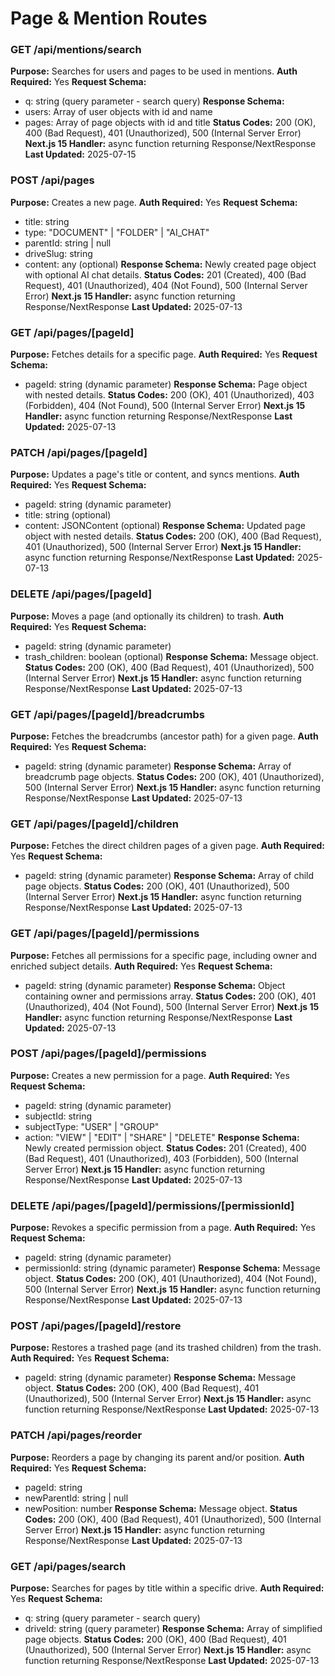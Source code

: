 # Page & Mention Routes

### GET /api/mentions/search

**Purpose:** Searches for users and pages to be used in mentions.
**Auth Required:** Yes
**Request Schema:**
- q: string (query parameter - search query)
**Response Schema:**
- users: Array of user objects with id and name
- pages: Array of page objects with id and title
**Status Codes:** 200 (OK), 400 (Bad Request), 401 (Unauthorized), 500 (Internal Server Error)
**Next.js 15 Handler:** async function returning Response/NextResponse
**Last Updated:** 2025-07-15

### POST /api/pages

**Purpose:** Creates a new page.
**Auth Required:** Yes
**Request Schema:**
- title: string
- type: "DOCUMENT" | "FOLDER" | "AI_CHAT"
- parentId: string | null
- driveSlug: string
- content: any (optional)
**Response Schema:** Newly created page object with optional AI chat details.
**Status Codes:** 201 (Created), 400 (Bad Request), 401 (Unauthorized), 404 (Not Found), 500 (Internal Server Error)
**Next.js 15 Handler:** async function returning Response/NextResponse
**Last Updated:** 2025-07-13

### GET /api/pages/[pageId]

**Purpose:** Fetches details for a specific page.
**Auth Required:** Yes
**Request Schema:**
- pageId: string (dynamic parameter)
**Response Schema:** Page object with nested details.
**Status Codes:** 200 (OK), 401 (Unauthorized), 403 (Forbidden), 404 (Not Found), 500 (Internal Server Error)
**Next.js 15 Handler:** async function returning Response/NextResponse
**Last Updated:** 2025-07-13

### PATCH /api/pages/[pageId]

**Purpose:** Updates a page's title or content, and syncs mentions.
**Auth Required:** Yes
**Request Schema:**
- pageId: string (dynamic parameter)
- title: string (optional)
- content: JSONContent (optional)
**Response Schema:** Updated page object with nested details.
**Status Codes:** 200 (OK), 400 (Bad Request), 401 (Unauthorized), 500 (Internal Server Error)
**Next.js 15 Handler:** async function returning Response/NextResponse
**Last Updated:** 2025-07-13

### DELETE /api/pages/[pageId]

**Purpose:** Moves a page (and optionally its children) to trash.
**Auth Required:** Yes
**Request Schema:**
- pageId: string (dynamic parameter)
- trash_children: boolean (optional)
**Response Schema:** Message object.
**Status Codes:** 200 (OK), 400 (Bad Request), 401 (Unauthorized), 500 (Internal Server Error)
**Next.js 15 Handler:** async function returning Response/NextResponse
**Last Updated:** 2025-07-13

### GET /api/pages/[pageId]/breadcrumbs

**Purpose:** Fetches the breadcrumbs (ancestor path) for a given page.
**Auth Required:** Yes
**Request Schema:**
- pageId: string (dynamic parameter)
**Response Schema:** Array of breadcrumb page objects.
**Status Codes:** 200 (OK), 401 (Unauthorized), 500 (Internal Server Error)
**Next.js 15 Handler:** async function returning Response/NextResponse
**Last Updated:** 2025-07-13

### GET /api/pages/[pageId]/children

**Purpose:** Fetches the direct children pages of a given page.
**Auth Required:** Yes
**Request Schema:**
- pageId: string (dynamic parameter)
**Response Schema:** Array of child page objects.
**Status Codes:** 200 (OK), 401 (Unauthorized), 500 (Internal Server Error)
**Next.js 15 Handler:** async function returning Response/NextResponse
**Last Updated:** 2025-07-13

### GET /api/pages/[pageId]/permissions

**Purpose:** Fetches all permissions for a specific page, including owner and enriched subject details.
**Auth Required:** Yes
**Request Schema:**
- pageId: string (dynamic parameter)
**Response Schema:** Object containing owner and permissions array.
**Status Codes:** 200 (OK), 401 (Unauthorized), 404 (Not Found), 500 (Internal Server Error)
**Next.js 15 Handler:** async function returning Response/NextResponse
**Last Updated:** 2025-07-13

### POST /api/pages/[pageId]/permissions

**Purpose:** Creates a new permission for a page.
**Auth Required:** Yes
**Request Schema:**
- pageId: string (dynamic parameter)
- subjectId: string
- subjectType: "USER" | "GROUP"
- action: "VIEW" | "EDIT" | "SHARE" | "DELETE"
**Response Schema:** Newly created permission object.
**Status Codes:** 201 (Created), 400 (Bad Request), 401 (Unauthorized), 403 (Forbidden), 500 (Internal Server Error)
**Next.js 15 Handler:** async function returning Response/NextResponse
**Last Updated:** 2025-07-13

### DELETE /api/pages/[pageId]/permissions/[permissionId]

**Purpose:** Revokes a specific permission from a page.
**Auth Required:** Yes
**Request Schema:**
- pageId: string (dynamic parameter)
- permissionId: string (dynamic parameter)
**Response Schema:** Message object.
**Status Codes:** 200 (OK), 401 (Unauthorized), 404 (Not Found), 500 (Internal Server Error)
**Next.js 15 Handler:** async function returning Response/NextResponse
**Last Updated:** 2025-07-13

### POST /api/pages/[pageId]/restore

**Purpose:** Restores a trashed page (and its trashed children) from the trash.
**Auth Required:** Yes
**Request Schema:**
- pageId: string (dynamic parameter)
**Response Schema:** Message object.
**Status Codes:** 200 (OK), 400 (Bad Request), 401 (Unauthorized), 500 (Internal Server Error)
**Next.js 15 Handler:** async function returning Response/NextResponse
**Last Updated:** 2025-07-13

### PATCH /api/pages/reorder

**Purpose:** Reorders a page by changing its parent and/or position.
**Auth Required:** Yes
**Request Schema:**
- pageId: string
- newParentId: string | null
- newPosition: number
**Response Schema:** Message object.
**Status Codes:** 200 (OK), 400 (Bad Request), 401 (Unauthorized), 500 (Internal Server Error)
**Next.js 15 Handler:** async function returning Response/NextResponse
**Last Updated:** 2025-07-13

### GET /api/pages/search

**Purpose:** Searches for pages by title within a specific drive.
**Auth Required:** Yes
**Request Schema:**
- q: string (query parameter - search query)
- driveId: string (query parameter)
**Response Schema:** Array of simplified page objects.
**Status Codes:** 200 (OK), 400 (Bad Request), 401 (Unauthorized), 500 (Internal Server Error)
**Next.js 15 Handler:** async function returning Response/NextResponse
**Last Updated:** 2025-07-13